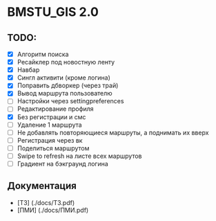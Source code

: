 # BMSTU_GIS 2.0

## TODO:

* [x] Алгоритм поиска
* [x] Ресайклер под новостную ленту
* [x] Навбар
* [x] Сингл активити (кроме логина)
* [x] Поправить дбворкер (через трай)
* [x] Вывод маршрута пользователю
* [ ] Настройки через settingpreferences
* [ ] Редактирование профиля
* [x] Без регистрации и смс
* [ ] Удаление 1 маршрута
* [ ] Не добавлять повторяющиеся маршруты, а поднимать их вверх
* [ ] Регистрация через вк
* [ ] Поделиться маршрутом
* [ ] Swipe to refresh на листе всех маршрутов
* [ ] Градиент на бэкграунд логина

## Документация

 - [ТЗ] (./docs/ТЗ.pdf)
 - [ПМИ] (./docs/ПМИ.pdf)